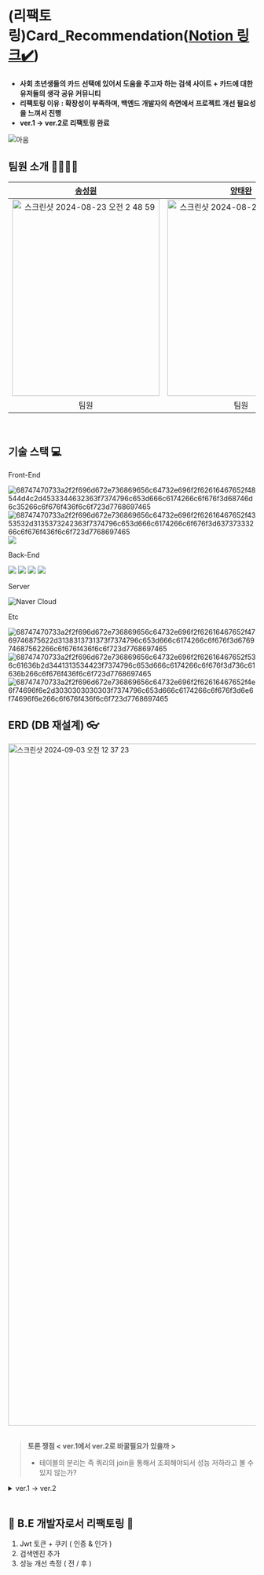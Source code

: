 # (리팩토링)Card_Recommendation([Notion 링크✔️](https://www.notion.so/Card_Recommendation-7524439a9e484de5a01b5e83d6e3d5c7?pvs=4))
>
- **사회 초년생들의 카드 선택에 있어서 도움을 주고자 하는 검색 사이트 + 카드에 대한 유저들의 생각 공유 커뮤니티**
- **리팩토링 이유 : 확장성이 부족하며, 백엔드 개발자의 측면에서 프로젝트 개선 필요성을 느껴서 진행**
- **ver.1 -> ver.2로 리팩토링 완료**
  

![_아움_](https://github.com/user-attachments/assets/e9297163-d861-4f98-a132-69000640060b)
   <br>
   
팀원 소개 👨‍👩‍👧‍👦
---



| [송성원](https://github.com/SungWonSong) | [양태완](https://github.com/behindy3359) |
|:---:| :---: |
| <img alt="스크린샷 2024-08-23 오전 2 48 59" src="https://github.com/user-attachments/assets/560d86a2-4a65-487c-b0a7-7442f4368c14" width="300" height="400"> | <img alt="스크린샷 2024-08-23 오전 3 16 04" src="https://github.com/user-attachments/assets/91e31653-fb15-45d1-bec5-77bc319b0998" width="300" height="400">
|팀원|팀원|
<br>

기술 스택 💻
---
Front-End 

![68747470733a2f2f696d672e736869656c64732e696f2f62616467652f48544d4c2d4533344632363f7374796c653d666c6174266c6f676f3d68746d6c35266c6f676f436f6c6f723d7768697465](https://user-images.githubusercontent.com/116135174/224563690-49f7978a-08cc-444e-b68d-25f8f3dca096.svg)
![68747470733a2f2f696d672e736869656c64732e696f2f62616467652f4353532d3135373242363f7374796c653d666c6174266c6f676f3d63737333266c6f676f436f6c6f723d7768697465](https://user-images.githubusercontent.com/116135174/224563708-a893b2d2-3a9f-437c-90f9-2fb1e4b5d59c.svg)
<img src="https://img.shields.io/badge/JavaScript-F7DF1E?style=flat&logo=JavaScript&logoColor=white">

Back-End 

<img src="https://img.shields.io/badge/MySQL-4479A1?style=flat&logo=MySQL&logoColor=white"> <img src="https://img.shields.io/badge/Node.js-339933?style=flat&logo=Node.js&logoColor=white"> <img src="https://img.shields.io/badge/Sequelize-52B0E4?style=flat&logo=sequelize&logoColor=white"> <img src="https://img.shields.io/badge/Express.js-000000?style=flat&logo=express&logoColor=white">

Server 

![Naver Cloud](https://img.shields.io/badge/Naver%20Cloud-03C75E?style=flat&logo=Naver&logoColor=white)


Etc

![68747470733a2f2f696d672e736869656c64732e696f2f62616467652f4769746875622d3138313731373f7374796c653d666c6174266c6f676f3d676974687562266c6f676f436f6c6f723d7768697465](https://user-images.githubusercontent.com/116135174/224564009-4100e123-0818-44f8-acba-bc5d0540d66c.svg)
![68747470733a2f2f696d672e736869656c64732e696f2f62616467652f536c61636b2d3441313534423f7374796c653d666c6174266c6f676f3d736c61636b266c6f676f436f6c6f723d7768697465](https://user-images.githubusercontent.com/116135174/224564017-f1c15951-64d8-4352-866a-12ca984e6424.svg)
![68747470733a2f2f696d672e736869656c64732e696f2f62616467652f4e6f74696f6e2d3030303030303f7374796c653d666c6174266c6f676f3d6e6f74696f6e266c6f676f436f6c6f723d7768697465](https://user-images.githubusercontent.com/116135174/224564022-db759b69-a20d-4ec6-9bdb-7fa96bf36d69.svg)
<br>

ERD (DB 재설계) 👓
---
<img width="1389" alt="스크린샷 2024-09-03 오전 12 37 23" src="https://github.com/user-attachments/assets/c435fc29-0f70-4beb-955f-fcaa1f944050">
<br>
<br>

>**토론 쟁점 < ver.1에서 ver.2로 바꿀필요가 있을까 >**
>- 테이블의 분리는 즉 쿼리의 join을 통해서 조회해야되서 성능 저하라고 볼 수 있지 않는가?

<details>
<summary> ver.1 -> ver.2</summary>
<br>
  
ver.1의 이점
- 단일 구조로 한번의 조회로 모든 카드 정보를 얻을 수 있어 성능상 이점이 있을 수 있다.
- 단일 구조로 관리하면서 직관적이며 테이블 관리에는 쉽다.

ver.2로 바꾼이유
- 프로젝트의 확장성 : 향후 새로운 카테고리 / 유형이 추가될 예정이라고 생각한다면 확장성의 부분에서 필요성 판단
- 데이터 중복 문제 : 구조에서 데이터 중복
- 결론 : 우리는 확장성을 보고 성능에서의 저하를 받아들이고 테이블 구조를 분리하였다.
</details><br>

📌 B.E 개발자로서 리팩토링 📌
---
1. Jwt 토큰 + 쿠키 ( 인증 & 인가 )
2. 검색엔진 추가
3. 성능 개선 측정 ( 전 / 후 )


